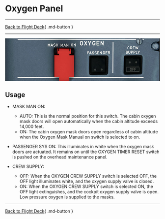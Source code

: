 # Oxygen Panel

---

[Back to Flight Deck](../index.md){ .md-button }

---

![Oxygen Panel](../../../assets/a32nx-briefing/overhead-panel/Oxygen.jpg "Oxygen Panel")

## Usage

- MASK MAN ON:
    - AUTO: This is the normal position for this switch. The cabin oxygen mask doors will open automatically when the cabin altitude exceeds 14,000 feet.
    - ON: The cabin oxygen mask doors open regardless of cabin altitude when the Oxygen Mask Manual on switch is selected to on.

- PASSENGER SYS ON: This illuminates in white when the oxygen mask doors are actuated. It remains on until the OXYGEN TIMER RESET switch is pushed on the overhead maintenance panel.

- CREW SUPPLY:
    - OFF:  When the OXYGEN CREW SUPPLY switch is selected OFF, the OFF light illuminates white, and the oxygen supply valve is closed.
    - ON: When the OXYGEN CREW SUPPLY switch is selected ON, the OFF light extinguishes, and the cockpit oxygen supply valve is open. Low pressure oxygen is supplied to the masks.

---

[Back to Flight Deck](../index.md){ .md-button }
